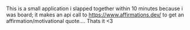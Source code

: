 This is a small application i slapped together within 10 minutes because i was board; it makes an api call to https://www.affirmations.dev/ to get an affirmation/motivational quote.... Thats it <3